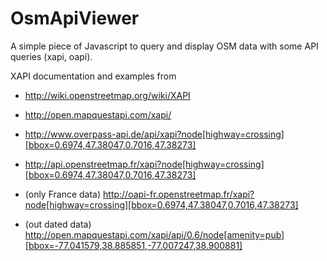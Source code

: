 OsmApiViewer
===========

A simple piece of Javascript to query and display OSM data with some API queries (xapi, oapi).

XAPI documentation and examples from
* http://wiki.openstreetmap.org/wiki/XAPI
* http://open.mapquestapi.com/xapi/

* http://www.overpass-api.de/api/xapi?node[highway=crossing][bbox=0.6974,47.38047,0.7016,47.38273]
* http://api.openstreetmap.fr/xapi?node[highway=crossing][bbox=0.6974,47.38047,0.7016,47.38273]
* (only France data) http://oapi-fr.openstreetmap.fr/xapi?node[highway=crossing][bbox=0.6974,47.38047,0.7016,47.38273]
* (out dated data) http://open.mapquestapi.com/xapi/api/0.6/node[amenity=pub][bbox=-77.041579,38.885851,-77.007247,38.900881]

